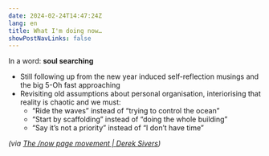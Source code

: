 ```yaml
---
date: 2024-02-24T14:47:24Z
lang: en
title: What I'm doing now…
showPostNavLinks: false
---
```


In a word: **soul searching**

* Still following up from the new year induced self-reflection musings and the big 5-Oh fast approaching
* Revisiting old assumptions about personal organisation, interiorising that reality is chaotic and we must:
    - “Ride the waves” instead of “trying to control the ocean”
    - “Start by scaffolding” instead of “doing the whole building”
    - “Say it’s not a priority” instead of “I don’t have time”

*(via [The /now page movement | Derek Sivers](http://sivers.org/nowff))*
